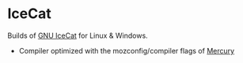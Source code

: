 # IceCat

Builds of [GNU IceCat](https://www.gnu.org/software/gnuzilla/) for Linux &amp; Windows.

 - Compiler optimized with the mozconfig/compiler flags of [Mercury](https://github.com/Alex313031/Mercury)
